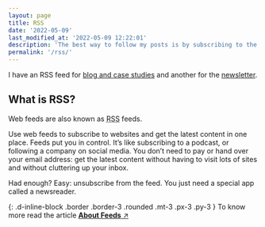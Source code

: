 ```yaml
---
layout: page
title: RSS
date: '2022-05-09'
last_modified_at: '2022-05-09 12:22:01'
description: 'The best way to follow my posts is by subscribing to the RSS feed (latest 20 posts) by copying the URL into your news reader.'
permalink: '/rss/'
---
```

I have an RSS feed for <a href="/feed.xml">blog and case studies</a> and another for the <a href="/newsletter.xml">newsletter</a>.

## What is RSS?

Web feeds are also known as <abbr title="RDF Site Summary or Really Simple Syndication">RSS</abbr> feeds.

Use web feeds to subscribe to websites and get the latest content in one place. Feeds put you in control. It’s like subscribing to a podcast, or following a company on social media. You don’t need to pay or hand over your email address: get the latest content without having to visit lots of sites and without cluttering up your inbox. 

Had enough? Easy: unsubscribe from the feed. You just need a special app called a newsreader.

{: .d-inline-block .border .border-3 .rounded .mt-3 .px-3 .py-3 }
To know more read the article [**About Feeds** ↗︎](https://aboutfeeds.com/)